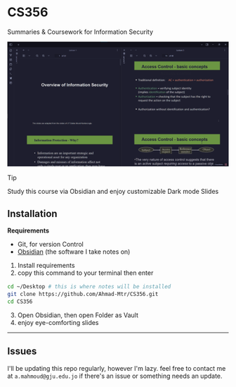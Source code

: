 # CS356
Summaries & Coursework for Information Security

![Cover Image](https://raw.githubusercontent.com/Ahmad-Mtr/CS356/main/assets/cover.png)

> [!TIP]
> Study this course via Obsidian and enjoy customizable Dark mode Slides

## Installation
**Requirements**
- Git, for version Control
- [Obsidian](https://obsidian.md) (the software I take notes on)

1. Install requirements
2.  copy this command to your terminal then enter
```sh
cd ~/Desktop # this is where notes will be installed
git clone https://github.com/Ahmad-Mtr/CS356.git
cd CS356
```
3. Open Obsidian, then open Folder as Vault
4. enjoy eye-comforting slides
---
## Issues
I'll be updating this repo regularly, however I'm lazy. feel free to contact me at `a.mahmoud@gju.edu.jo` if there's an issue or something needs an update.
